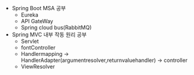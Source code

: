 * Spring Boot MSA 공부
  - Eureka
  - API GateWay
  - Spring cloud bus(RabbitMQ)
* Spring MVC 내부 작동 원리 공부
  - Servlet
  - fontController
  - Handlermapping -> HandlerAdapter(argumentresolver,returnvaluehandler) -> controller 
  - ViewResolver
  
